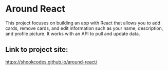 # Around React
This project focuses on building an app with React that allows you to add cards, remove cards, and edit information such as your name, description, and profile picture. It works with an API to pull and update data. 

## Link to project site:
https://shookcodes.github.io/around-react/
